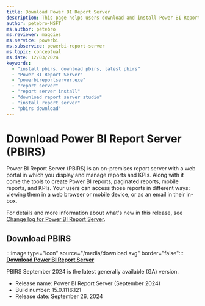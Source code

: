 ```yaml
---
title: Download Power BI Report Server
description: This page helps users download and install Power BI Report Server .
author: petebro-MSFT
ms.author: petebro
ms.reviewer: maggies
ms.service: powerbi
ms.subservice: powerbi-report-server
ms.topic: conceptual
ms.date: 12/03/2024
keywords:
  - "install pbirs, download pbirs, latest pbirs"
  - "Power BI Report Server"
  - "powerbireportserver.exe"
  - "report server"
  - "report server install"
  - "download report server studio"
  - "install report server"
  - "pbirs download"
---
```


# Download Power BI Report Server (PBIRS)

Power BI Report Server (PBIRS) is an on-premises report server with a web portal in which you display and manage reports and KPIs. Along with it come the tools to create Power BI reports, paginated reports, mobile reports, and KPIs. Your users can access those reports in different ways: viewing them in a web browser or mobile device, or as an email in their in-box.

For details and more information about what's new in this release, see [Change log for Power BI Report Server](changelog.md).

## Download PBIRS

:::image type="icon" source="/media/download.svg" border="false"::: **[Download Power BI Report Server](https://aka.ms/powerbireportserverexe)**

PBIRS September 2024 is the latest generally available (GA) version.

- Release name: Power BI Report Server (September 2024)
- Build number: 15.0.1116.121
- Release date: September 26, 2024
